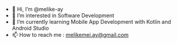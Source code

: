 - 👋 Hi, I’m @melike-ay
- 👀 I’m interested in Software Development
- 🌱 I’m currently learning Mobile App Development with Kotlin and Android Studio
- 📫 How to reach me : melikemei.ay@gmail.com




